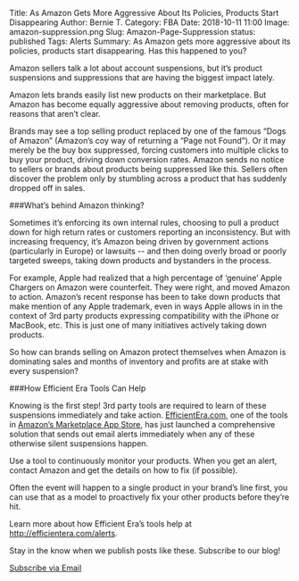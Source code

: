 Title: As Amazon Gets More Aggressive About Its Policies, Products Start Disappearing
Author: Bernie T.
Category: FBA
Date: 2018-10-11 11:00
Image: amazon-suppression.png
Slug: Amazon-Page-Suppression
status: published
Tags: Alerts
Summary: As Amazon gets more aggressive about its policies, products start disappearing. Has this happened to you?


<p class="Class2">Amazon sellers talk a lot about account suspensions, but it’s product suspensions and suppressions that are having the biggest impact lately.
</p>
<p class="Class2">Amazon lets brands easily list new products on their marketplace. But Amazon has become equally aggressive about removing products, often for reasons that aren’t clear.
</p>
<p class="Class2">Brands may see a top selling product replaced by one of the famous “Dogs of Amazon” (Amazon’s coy way of returning a “Page not Found”). Or it may merely be the buy box suppressed, forcing customers into multiple clicks to buy your product, driving down conversion rates. Amazon sends no notice to sellers or brands about products being suppressed like this. Sellers often discover the problem only by stumbling across a product that has suddenly dropped off in sales.
</p>

###What’s behind Amazon thinking?
<p class="Class2">Sometimes it’s enforcing its own internal rules, choosing to pull a product down for high return rates or customers reporting an inconsistency.  But with increasing frequency, it’s Amazon being driven by government actions (particularly in Europe) or lawsuits -- and then doing overly broad or poorly targeted sweeps, taking down products and bystanders in the process.
</p>
<p class="Class2">For example, Apple had realized that a high percentage of ‘genuine’ Apple Chargers on Amazon were counterfeit. They were right, and moved Amazon to action. Amazon’s recent response has been to take down products that make mention of any Apple trademark, even in ways Apple allows in in the context of 3rd party products expressing compatibility with the iPhone or MacBook, etc.  This is just one of many initiatives actively taking down products.
</p>
<p class="Class2">So how can brands selling on Amazon protect themselves when Amazon is dominating sales and months of inventory and profits are at stake with every suspension?
</p>

###How Efficient Era Tools Can Help
<p class="Class2">Knowing is the first step! 3rd party tools are required to learn of these suspensions immediately and take action. <a href="https://efficientera.com/alerts" target="_blank">EfficientEra.com</a>,
one of the tools in <a href="https://sellercentral.amazon.com/apps/store/dp/amzn1.sellerapps.app.5a14311c-86a4-4b69-80f3-7babe018a885" target="_blank">Amazon’s Marketplace App Store</a>, has just launched a comprehensive solution that sends out email alerts immediately when any of these otherwise silent suspensions happen.
</p>

</p>
<p class="Class2">Use a tool to continuously monitor your products. When you get an alert, contact Amazon and get the details on how to fix (if possible).
</p>
<p class="Class2">Often the event will happen to a single product in your brand’s line first, you can use that as a model to proactively fix your other products before they’re hit.
</p>


<p class="Class2">Learn more about how Efficient Era’s tools help at <a href="http://efficientera.com/alerts" taerget="_blank">http://efficientera.com/alerts</a>.
</p>


<p class="Class2">Stay in the know when we publish posts like these. Subscribe to our blog!</p>
</p>
<a class="btn btn-primary" href="https://efficientera.leadpages.co/leadbox/121f91a73f72a2%3A12c54680e746dc/5687539843203072/" target="_blank">Subscribe via Email</a><script data-leadbox="121f91a73f72a2:12c54680e746dc" data-url="https://efficientera.leadpages.co/leadbox/121f91a73f72a2%3A12c54680e746dc/5687539843203072/" data-config="%7B%7D" type="text/javascript" src="https://efficientera.leadpages.co/leadbox-1468522675.js"></script>
